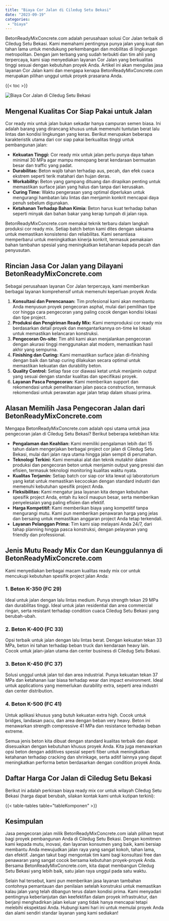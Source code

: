 ```yaml
---
title: "Biaya Cor Jalan di Ciledug Setu Bekasi"
date: "2023-09-19"
categories: 
 - "biaya"
---
```


BetonReadyMixConcrete.com adalah perusahaan solusi Cor Jalan terbaik di Ciledug Setu Bekasi. Kami memahami pentingnya punya jalan yang kuat dan tahan lama untuk mendukung perkembangan dan mobilitas di lingkungan metropolitan. Dengan jam terbang yang sudah terbukti dan tim ahli yang terpercaya, kami siap menyediakan layanan Cor Jalan yang berkualitas tinggi sesuai dengan kebutuhan proyek Anda. Artikel ini akan mengulas jasa layanan Cor Jalan kami dan mengapa kenapa BetonReadyMixConcrete.com merupakan pilihan unggul untuk proyek prasarana Anda.

{{< toc >}}

![Biaya Cor Jalan di Ciledug Setu Bekasi](https://betoncor8.github.io/cor/harga-beton-readymix-concrete%20(10).png)

## Mengenal Kualitas Cor Siap Pakai untuk Jalan

Cor ready mix untuk jalan bukan sekadar hanya campuran semen biasa. Ini adalah barang yang dirancang khusus untuk memenuhi tuntutan berat lalu lintas dan kondisi lingkungan yang keras. Berikut merupakan beberapa karakteristik utama dari cor siap pakai berkualitas tinggi untuk pembangunan jalan:

- **Kekuatan Tinggi:** Cor ready mix untuk jalan perlu punya daya tahan minimal 30 MPa agar mampu menopang berat kendaraan bermuatan besar dan traffic yang padat.
- **Durabilitas:** Beton wajib tahan terhadap aus, pecah, dan efek cuaca ekstrem seperti terik matahari dan hujan deras.
- **Workability:** Beton yang gampang dituang dan dirapikan penting untuk memastikan surface jalan yang halus dan tanpa dari kerusakan.
- **Curing Time:** Waktu pengerasan yang optimal diperlukan untuk mengurangi hambatan lalu lintas dan menjamin konkrit mencapai daya penuh sebelum digunakan.
- **Ketahanan Terhadap Bahan Kimia:** Beton harus kuat terhadap bahan seperti minyak dan bahan bakar yang kerap tumpah di jalan raya.

BetonReadyMixConcrete.com memakai teknik terbaru dalam langkah produksi cor ready mix. Setiap batch beton kami dites dengan saksama untuk memastikan konsistensi dan reliabilitas. Kami senantiasa memperbarui untuk meningkatkan kinerja konkrit, termasuk pemakaian bahan tambahan spesial yang meningkatkan ketahanan kepada pecah dan penyusutan.

## Rincian Jasa Cor Jalan yang Dilayani BetonReadyMixConcrete.com

Sebagai perusahaan layanan Cor Jalan terpercaya, kami memberikan berbagai layanan komprehensif untuk memenuhi keperluan proyek Anda:

1. **Konsultasi dan Perencanaan:** Tim profesional kami akan membantu Anda menyusun proyek pengecoran asphal, mulai dari pemilihan tipe cor hingga cara pengecoran yang paling cocok dengan kondisi lokasi dan tipe project.
2. **Produksi dan Pengiriman Ready Mix:** Kami memproduksi cor ready mix berdasarkan detail proyek dan mengantarkannya on-time ke lokasi untuk memastikan kelancaran konstruksi.
3. **Pengecoran On-site:** Tim ahli kami akan menjalankan pengecoran dengan akurasi tinggi menggunakan alat modern, memastikan hasil akhir yang sempurna.
4. **Finishing dan Curing:** Kami memastikan surface jalan di-finishing dengan baik dan tahap curing dilakukan secara optimal untuk memastikan kekuatan dan durability beton.
5. **Quality Control:** Setiap fase cor diawasi ketat untuk menjamin output yang sesuai dengan standar kualitas dan specifikasi proyek.
6. **Layanan Pasca Pengecoran:** Kami memberikan support dan rekomendasi untuk pemeliharaan jalan pasca construction, termasuk rekomendasi untuk perawatan agar jalan tetap dalam situasi prima.

## Alasan Memilih Jasa Pengecoran Jalan dari BetonReadyMixConcrete.com

Mengapa BetonReadyMixConcrete.com adalah opsi utama untuk jasa pengecoran jalan di Ciledug Setu Bekasi? Berikut beberapa kelebihan kita:

- **Pengalaman dan Keahlian:** Kami memiliki pengalaman lebih dari 15 tahun dalam mengerjakan berbagai project cor jalan di Ciledug Setu Bekasi, mulai dari jalan raya utama hingga jalan sempit di perumahan.
- **Teknologi Terkini:** Kami memakai alat dan teknik mutakhir dalam produksi dan pengecoran beton untuk menjamin output yang presisi dan efisien, termasuk teknologi monitoring kualitas waktu nyata.
- **Kualitas Terjamin:** Setiap batch cor siap cor kita lewat uji laboratorium yang ketat untuk memastikan kecocokan dengan standard industri dan memenuhi kebutuhan spesifik project Anda.
- **Fleksibilitas:** Kami mengatur jasa layanan kita dengan kebutuhan spesifik project Anda, entah itu kecil maupun besar, serta memberikan penyelesaian yang paling efisien dan efektif.
- **Harga Kompetitif:** Kami memberikan biaya yang kompetitif tanpa mengurangi mutu. Kami pun memberikan penawaran harga yang jelas dan bersaing untuk memastikan anggaran project Anda tetap terkendali.
- **Layanan Pelanggan Prima:** Tim kami siap melayani Anda 24/7, dari tahap planning hingga pasca konstruksi, dengan pelayanan yang friendly dan professional.

## Jenis Mutu Ready Mix Cor dan Keunggulannya di BetonReadyMixConcrete.com

Kami menyediakan berbagai macam kualitas ready mix cor untuk mencukupi kebutuhan spesifik project jalan Anda:

### 1\. Beton K-350 (FC 29)

Ideal untuk jalan dengan lalu lintas medium. Punya strength tekan 29 MPa dan durabilitas tinggi. Ideal untuk jalan residential dan area commercial ringan, serta resistant terhadap condition cuaca Ciledug Setu Bekasi yang berubah-ubah.

### 2\. Beton K-400 (FC 33)

Opsi terbaik untuk jalan dengan lalu lintas berat. Dengan kekuatan tekan 33 MPa, beton ini tahan terhadap beban truck dan kendaraan heavy lain. Cocok untuk jalan-jalan utama dan center business di Ciledug Setu Bekasi.

### 3\. Beton K-450 (FC 37)

Solusi unggul untuk jalan tol dan area industrial. Punya kekuatan tekan 37 MPa dan ketahanan luar biasa terhadap wear dan impact environment. Ideal untuk applications yang memerlukan durability extra, seperti area industri dan center distribution.

### 4\. Beton K-500 (FC 41)

Untuk aplikasi khusus yang butuh kekuatan extra high. Cocok untuk bridges, landasan pacu, dan area dengan beban very heavy. Beton ini menawarkan strength compressive 41 MPa dan resistance terhadap beban extreme.

Semua jenis beton kita dibuat dengan standard kualitas terbaik dan dapat disesuaikan dengan kebutuhan khusus proyek Anda. Kita juga menawarkan opsi beton dengan additives spesial seperti fiber untuk meningkatkan ketahanan terhadap cracking dan shrinkage, serta aditif lainnya yang dapat meningkatkan performa beton berdasarkan dengan condition proyek Anda.

## Daftar Harga Cor Jalan di Ciledug Setu Bekasi

Berikut ini adalah perkiraan biaya ready mix cor untuk wilayah Ciledug Setu Bekasi (harga dapat berubah, silakan kontak kami untuk kutipan terkini):

{{< table-tables table="tableKomponen" >}}

## Kesimpulan

Jasa pengecoran jalan milik BetonReadyMixConcrete.com ialah pilihan tepat bagi proyek pembangunan Anda di Ciledug Setu Bekasi. Dengan komitmen kami kepada mutu, inovasi, dan layanan konsumen yang baik, kami bersiap membantu Anda mewujudkan jalan raya yang sangat kokoh, tahan lama, dan efektif. Jangan takut bagi mengontak tim kami bagi konsultasi free dan penawaran yang sangat cocok bersama kebutuhan proyek-proyek Anda. Bersama BetonReadyMixConcrete.com, kita dapat membangun Ciledug Setu Bekasi yang lebih baik, satu jalan raya unggul pada satu waktu.

Selain hal tersebut, kami pun memberikan jasa layanan tambahan contohnya pemantauan dan penilaian setelah konstruksi untuk memastikan kalau jalan yang telah dibangun terus dalam kondisi prima. Kami menyadari pentingnya keberlanjutan dan keefektifan dalam proyek infrastruktur, dan berjanji menghadirkan jalan keluar yang tidak hanya mencapai tetapi melebihi ekspektasi Anda. Hubungi kami hari ini untuk memulai proyek Anda dan alami sendiri standar layanan yang kami sediakan!

